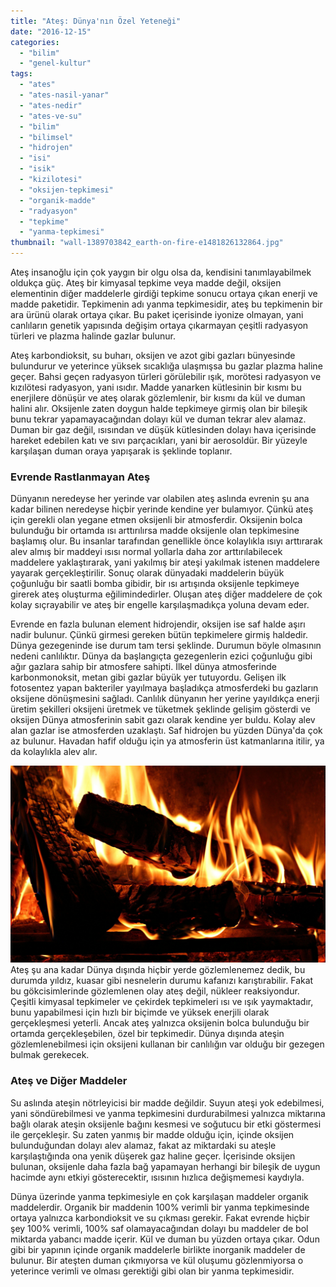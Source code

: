 ```yaml
---
title: "Ateş: Dünya'nın Özel Yeteneği"
date: "2016-12-15"
categories: 
  - "bilim"
  - "genel-kultur"
tags: 
  - "ates"
  - "ates-nasil-yanar"
  - "ates-nedir"
  - "ates-ve-su"
  - "bilim"
  - "bilimsel"
  - "hidrojen"
  - "isi"
  - "isik"
  - "kizilotesi"
  - "oksijen-tepkimesi"
  - "organik-madde"
  - "radyasyon"
  - "tepkime"
  - "yanma-tepkimesi"
thumbnail: "wall-1389703842_earth-on-fire-e1481826132864.jpg"
---
```


Ateş insanoğlu için çok yaygın bir olgu olsa da, kendisini tanımlayabilmek oldukça güç. Ateş bir kimyasal tepkime veya madde değil, oksijen elementinin diğer maddelerle girdiği tepkime sonucu ortaya çıkan enerji ve madde paketidir. Tepkimenin adı yanma tepkimesidir, ateş bu tepkimenin bir ara ürünü olarak ortaya çıkar. Bu paket içerisinde iyonize olmayan, yani canlıların genetik yapısında değişim ortaya çıkarmayan çeşitli radyasyon türleri ve plazma halinde gazlar bulunur.

Ateş karbondioksit, su buharı, oksijen ve azot gibi gazları bünyesinde bulundurur ve yeterince yüksek sıcaklığa ulaşmışsa bu gazlar plazma haline geçer. Bahsi geçen radyasyon türleri görülebilir ışık, morötesi radyasyon ve kızılötesi radyasyon, yani ısıdır. Madde yanarken kütlesinin bir kısmı bu enerjilere dönüşür ve ateş olarak gözlemlenir, bir kısmı da kül ve duman halini alır. Oksijenle zaten doygun halde tepkimeye girmiş olan bir bileşik bunu tekrar yapamayacağından dolayı kül ve duman tekrar alev alamaz. Duman bir gaz değil, ısısından ve düşük kütlesinden dolayı hava içerisinde hareket edebilen katı ve sıvı parçacıkları, yani bir aerosoldür. Bir yüzeyle karşılaşan duman oraya yapışarak is şeklinde toplanır.

### Evrende Rastlanmayan Ateş

Dünyanın neredeyse her yerinde var olabilen ateş aslında evrenin şu ana kadar bilinen neredeyse hiçbir yerinde kendine yer bulamıyor. Çünkü ateş için gerekli olan yegane etmen oksijenli bir atmosferdir. Oksijenin bolca bulunduğu bir ortamda ısı arttırılırsa madde oksijenle olan tepkimesine başlamış olur. Bu insanlar tarafından genellikle önce kolaylıkla ısıyı arttırarak alev almış bir maddeyi ısısı normal yollarla daha zor arttırılabilecek maddelere yaklaştırarak, yani yakılmış bir ateşi yakılmak istenen maddelere yayarak gerçekleştirilir. Sonuç olarak dünyadaki maddelerin büyük çoğunluğu bir saatli bomba gibidir, bir ısı artışında oksijenle tepkimeye girerek ateş oluşturma eğilimindedirler. Oluşan ateş diğer maddelere de çok kolay sıçrayabilir ve ateş bir engelle karşılaşmadıkça yoluna devam eder.

Evrende en fazla bulunan element hidrojendir, oksijen ise saf halde aşırı nadir bulunur. Çünkü girmesi gereken bütün tepkimelere girmiş haldedir. Dünya gezegeninde ise durum tam tersi şeklinde. Durumun böyle olmasının nedeni canlılıktır. Dünya da başlangıçta gezegenlerin ezici çoğunluğu gibi ağır gazlara sahip bir atmosfere sahipti. İlkel dünya atmosferinde karbonmonoksit, metan gibi gazlar büyük yer tutuyordu. Gelişen ilk fotosentez yapan bakteriler yayılmaya başladıkça atmosferdeki bu gazların oksijene dönüşmesini sağladı. Canlılık dünyanın her yerine yayıldıkça enerji üretim şekilleri oksijeni üretmek ve tüketmek şeklinde gelişim gösterdi ve oksijen Dünya atmosferinin sabit gazı olarak kendine yer buldu. Kolay alev alan gazlar ise atmosferden uzaklaştı. Saf hidrojen bu yüzden Dünya'da çok az bulunur. Havadan hafif olduğu için ya atmosferin üst katmanlarına itilir, ya da kolaylıkla alev alır.

![Şömine ateşi](images/Chimney-Fire.jpg)Ateş şu ana kadar Dünya dışında hiçbir yerde gözlemlenemez dedik, bu durumda yıldız, kuasar gibi nesnelerin durumu kafanızı karıştırabilir. Fakat bu gökcisimlerinde gözlemlenen olay ateş değil, nükleer reaksiyondur. Çeşitli kimyasal tepkimeler ve çekirdek tepkimeleri ısı ve ışık yaymaktadır, bunu yapabilmesi için hızlı bir biçimde ve yüksek enerjili olarak gerçekleşmesi yeterli. Ancak ateş yalnızca oksijenin bolca bulunduğu bir ortamda gerçekleşebilen, özel bir tepkimedir. Dünya dışında ateşin gözlemlenebilmesi için oksijeni kullanan bir canlılığın var olduğu bir gezegen bulmak gerekecek.

### Ateş ve Diğer Maddeler

Su aslında ateşin nötrleyicisi bir madde değildir. Suyun ateşi yok edebilmesi, yani söndürebilmesi ve yanma tepkimesini durdurabilmesi yalnızca miktarına bağlı olarak ateşin oksijenle bağını kesmesi ve soğutucu bir etki göstermesi ile gerçekleşir. Su zaten yanmış bir madde olduğu için, içinde oksijen bulunduğundan dolayı alev alamaz, fakat az miktardaki su ateşle karşılaştığında ona yenik düşerek gaz haline geçer. İçerisinde oksijen bulunan, oksijenle daha fazla bağ yapamayan herhangi bir bileşik de uygun hacimde aynı etkiyi gösterecektir, ısısının hızlıca değişmemesi kaydıyla.

Dünya üzerinde yanma tepkimesiyle en çok karşılaşan maddeler organik maddelerdir. Organik bir maddenin 100% verimli bir yanma tepkimesinde ortaya yalnızca karbondioksit ve su çıkması gerekir. Fakat evrende hiçbir şey 100% verimli, 100% saf olamayacağından dolayı bu maddeler de bol miktarda yabancı madde içerir. Kül ve duman bu yüzden ortaya çıkar. Odun gibi bir yapının içinde organik maddelerle birlikte inorganik maddeler de bulunur. Bir ateşten duman çıkmıyorsa ve kül oluşumu gözlenmiyorsa o yeterince verimli ve olması gerektiği gibi olan bir yanma tepkimesidir.
